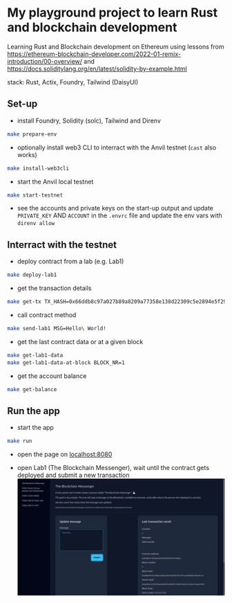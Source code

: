 # My playground project to learn Rust and blockchain development

Learning Rust and Blockchain development on Ethereum using lessons from https://ethereum-blockchain-developer.com/2022-01-remix-introduction/00-overview/ and https://docs.soliditylang.org/en/latest/solidity-by-example.html

stack:
Rust, Actix, Foundry, Tailwind (DaisyUI)


## Set-up

- install Foundry, Solidity (solc), Tailwind and Direnv

```bash
make prepare-env
```

- optionally install web3 CLI to interract with the Anvil testnet (`cast` also works)

```bash
make install-web3cli
```

- start the Anvil local testnet

```bash
make start-testnet
```

- see the accounts and private keys on the start-up output and update `PRIVATE_KEY` AND `ACCOUNT` in the `.envrc` file and update the env vars with `direnv allow`


## Interract with the testnet

- deploy contract from a lab (e.g. Lab1)
```bash
make deploy-lab1
```

- get the transaction details
```bash
make get-tx TX_HASH=0x66ddb8c97a027b89a8209a77358e138d22309c5e2894e5f295cba12eea173a8e
```

- call contract method
```bash
make send-lab1 MSG=Hello\ World!
```

- get the last contract data or at a given block
```bash
make get-lab1-data
make get-lab1-data-at-block BLOCK_NR=1
```

- get the account balance
```bash
make get-balance
```


## Run the app

- start the app
```bash
make run
```

- open the page on [localhost:8080](http://localhost:8080)

- open Lab1 (The Blockchain Messenger), wait until the contract gets deployed and submit a new transaction
![](assets/screen_lab1.png)
